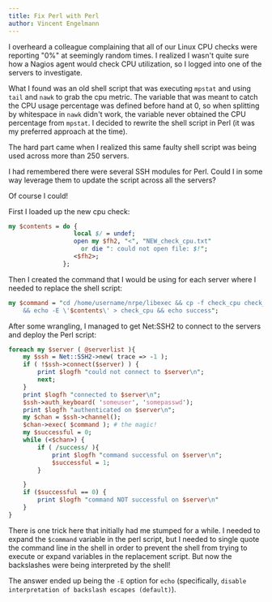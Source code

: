 ```yaml
---
title: Fix Perl with Perl
author: Vincent Engelmann
---
```



I overheard a colleague complaining that all of our Linux CPU checks were reporting "0%" at seemingly random times. I realized I wasn't quite sure how a Nagios agent would check CPU utilization, so I logged into one of the servers to investigate.

What I found was an old shell script that was executing ``mpstat`` and using ``tail`` and ``nawk`` to grab the cpu metric. The variable that was meant to catch the CPU usage percentage was defined before hand at 0, so when splitting by whitespace in ``nawk`` didn't work, the variable never obtained the CPU percentage from ``mpstat``. I decided to rewrite the shell script in Perl (it was my preferred approach at the time). 

The hard part came when I realized this same faulty shell script was being used across more than 250 servers.

I had remembered there were several SSH modules for Perl. Could I in some way leverage them to update the script across all the servers?

Of course I could!

First I loaded up the new cpu check:

```perl
my $contents = do {
                  local $/ = undef; 
                  open my $fh2, "<", "NEW_check_cpu.txt"
                    or die ": could not open file: $!";
                  <$fh2>;
               };
```

Then I created the command that I would be using for each server where I needed to replace the shell script:

```perl
my $command = "cd /home/username/nrpe/libexec && cp -f check_cpu check_cpu.20130122
    && echo -E \'$contents\' > check_cpu && echo success";
```

After some wrangling, I managed to get Net:SSH2 to connect to the servers and deploy the Perl script:

```perl
foreach my $server ( @serverlist ){
	my $ssh = Net::SSH2->new( trace => -1 );
	if ( !$ssh->connect($server) ) {
		print $logfh "could not connect to $server\n";
		next;
	}
	print $logfh "connected to $server\n";
	$ssh->auth_keyboard( 'someuser', 'somepasswd');
	print $logfh "authenticated on $server\n";
	my $chan = $ssh->channel();
	$chan->exec( $command ); # the magic!
	my $successful = 0;
	while (<$chan>) {
		if ( /success/ ){
			print $logfh "command successful on $server\n";
			$successful = 1;
		}

	}
	if ($successful == 0) {
		print $logfh "command NOT successful on $server\n"
	}
}
```

There is one trick here that initially had me stumped for a while. I needed to expand the ``$command`` variable in the perl script, but I needed to single quote the command line in the shell in order to prevent the shell from trying to execute or expand variables in the replacement script.  But now the backslashes were being interpreted by the shell!

 The answer ended up being the ``-E`` option for ``echo`` (specifically, ``disable interpretation of backslash escapes (default)``). 
